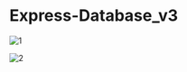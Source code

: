 # Express-Database_v3

![1](https://user-images.githubusercontent.com/28942665/34536686-4ab7bf3c-f109-11e7-8db1-60e43a50d56a.JPG)


![2](https://user-images.githubusercontent.com/28942665/34536767-90baf2d8-f109-11e7-8f5a-f6accffe1e1b.JPG)

